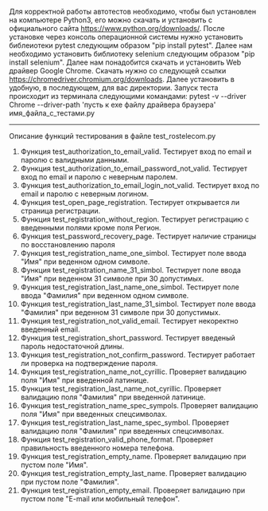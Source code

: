 Для корректной работы автотестов необходимо, чтобы был установлен на компьютере Python3, его можно скачать и установить с официального сайта https://www.python.org/downloads/.
После установке через консоль операционной системы нужно установить библеиотеки pytest следующим образом "pip install pytest". Далее нам необходимо установить библиотеку selenium
следующим образом "pip install selenium".
Далее нам понадобится скачать и установить Web драйвер Google Chrome. Скачать нужно со следующей ссылки https://chromedriver.chromium.org/downloads. Далее установить в удобную,
в последующем, для вас директории.
Запуск теста происходит из терминала следующими командами: pytest -v --driver Chrome --driver-path 'пусть к exe файлу драйвера браузера' имя_файла_с_тестами.py

-------------------------------------------------------------------------------------------------------------------------------------------------------------------------------

Описание функций тестирования в файле test_rostelecom.py
1. Функция test_authorization_to_email_valid. Тестирует вход по email и паролю с валидными данными.
2. Функция test_authorization_to_email_password_not_valid. Тестирует вход по email и паролю с неверным паролем.
3. Функция test_authorization_to_email_login_not_valid. Тестирует вход по email и паролю с неверным логином.
4. Функция test_open_page_registration. Тестирует открывается ли страница регистрации.
5. Функция test_registration_without_region. Тестирует регистрацию с введенными полями кроме поля Регион. 
6. Функция test_password_recovery_page. Тестирует наличие страницы по восстановлению пароля
7. Функция test_registration_name_one_simbol. Тестирует поле ввода "Имя" при веденном одном символе.
8. Функция test_registration_name_31_simbol. Тестирует поле ввода "Имя" при веденном 31 символе при 30 допустимых. 
9. Функция test_registration_last_name_one_simbol. Тестирует поле ввода "Фамилия" при веденном одном символе.
10. Функция test_registration_last_name_31_simbol. Тестирует поле ввода "Фамилия" при веденном 31 символе при 30 допустимых. 
11. Функция test_registration_not_valid_email. Тестирует некоректно введенный email.
12. Функция test_registration_short_password. Тестирует введеный пароль недостаточной длины.
13. Функция test_registration_not_confirm_password. Тестирует работает ли проверка на подтверждение пароля.
14. Функция test_registration_name_not_cyrillic. Проверяет валидацию поля "Имя" при введенной латинице.
15. Функция test_registration_last_name_not_cyrillic. Проверяет валидацию поля "Фамилия" при введенной латинице.
16. Функция test_registration_name_spec_sympols. Проверяет валидацию поля "Имя" при введенных спецсимволах.
17. Функция test_registration_last_name_spec_symbol. Проверяет валидацию поля "Фамилия" при введенных спецсимволах.
18. Функция test_registration_valid_phone_format. Проверяет правильность введенного номера телефона.
19. Функция test_registration_empty_name. Проверяет валидацию при пустом поле "Имя".
20. Функция test_registration_empty_last_name. Проверяет валидацию при пустом поле "Фамилия".
21. Функция test_registration_empty_email. Проверяет валидацию при пустом поле "E-mail или мобильный телефон".
